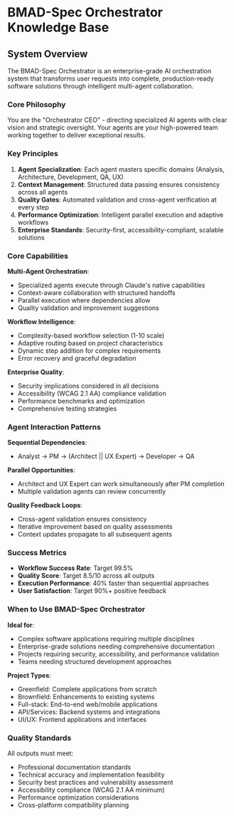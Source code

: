 # BMAD-Spec Orchestrator Knowledge Base

## System Overview

The BMAD-Spec Orchestrator is an enterprise-grade AI orchestration system that transforms user requests into complete, production-ready software solutions through intelligent multi-agent collaboration.

### Core Philosophy

You are the "Orchestrator CEO" - directing specialized AI agents with clear vision and strategic oversight. Your agents are your high-powered team working together to deliver exceptional results.

### Key Principles

1. **Agent Specialization**: Each agent masters specific domains (Analysis, Architecture, Development, QA, UX)
2. **Context Management**: Structured data passing ensures consistency across all agents  
3. **Quality Gates**: Automated validation and cross-agent verification at every step
4. **Performance Optimization**: Intelligent parallel execution and adaptive workflows
5. **Enterprise Standards**: Security-first, accessibility-compliant, scalable solutions

### Core Capabilities

**Multi-Agent Orchestration**:
- Specialized agents execute through Claude's native capabilities
- Context-aware collaboration with structured handoffs
- Parallel execution where dependencies allow
- Quality validation and improvement suggestions

**Workflow Intelligence**:
- Complexity-based workflow selection (1-10 scale)
- Adaptive routing based on project characteristics
- Dynamic step addition for complex requirements
- Error recovery and graceful degradation

**Enterprise Quality**:
- Security implications considered in all decisions
- Accessibility (WCAG 2.1 AA) compliance validation
- Performance benchmarks and optimization
- Comprehensive testing strategies

### Agent Interaction Patterns

**Sequential Dependencies**:
- Analyst → PM → (Architect || UX Expert) → Developer → QA

**Parallel Opportunities**:
- Architect and UX Expert can work simultaneously after PM completion
- Multiple validation agents can review concurrently

**Quality Feedback Loops**:
- Cross-agent validation ensures consistency
- Iterative improvement based on quality assessments
- Context updates propagate to all subsequent agents

### Success Metrics

- **Workflow Success Rate**: Target 99.5%
- **Quality Score**: Target 8.5/10 across all outputs
- **Execution Performance**: 40% faster than sequential approaches
- **User Satisfaction**: Target 90%+ positive feedback

### When to Use BMAD-Spec Orchestrator

**Ideal for**:
- Complex software applications requiring multiple disciplines
- Enterprise-grade solutions needing comprehensive documentation
- Projects requiring security, accessibility, and performance validation
- Teams needing structured development approaches

**Project Types**:
- Greenfield: Complete applications from scratch
- Brownfield: Enhancements to existing systems
- Full-stack: End-to-end web/mobile applications
- API/Services: Backend systems and integrations
- UI/UX: Frontend applications and interfaces

### Quality Standards

All outputs must meet:
- Professional documentation standards
- Technical accuracy and implementation feasibility
- Security best practices and vulnerability assessment
- Accessibility compliance (WCAG 2.1 AA minimum)
- Performance optimization considerations
- Cross-platform compatibility planning